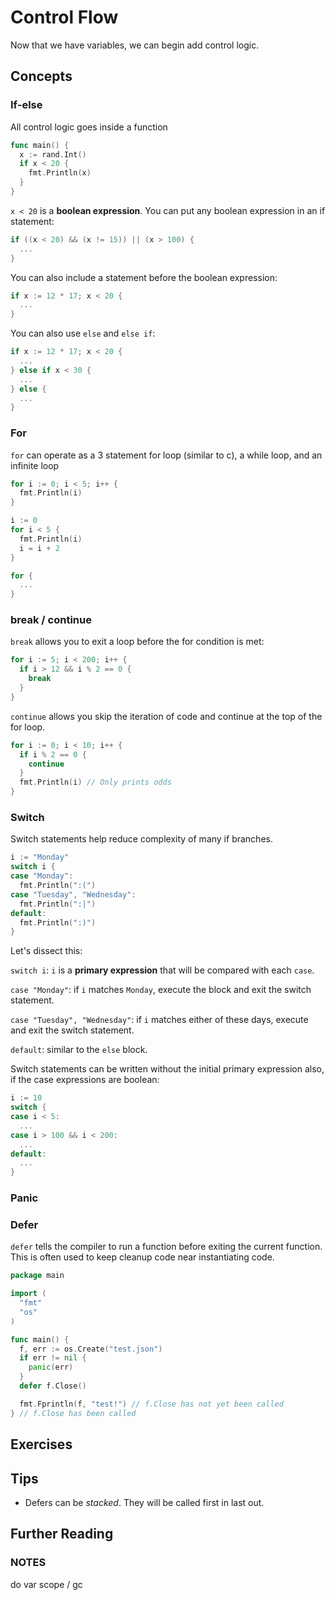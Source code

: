 # Control Flow

Now that we have variables, we can begin add control logic.

## Concepts

### If-else

All control logic goes inside a function

```go
func main() {
  x := rand.Int()
  if x < 20 {
    fmt.Println(x)
  }
}
```

`x < 20` is a **boolean expression**.
You can put any boolean expression in an if statement:

```go
if ((x < 20) && (x != 15)) || (x > 100) {
  ...
}
```

You can also include a statement before the boolean expression:

```go
if x := 12 * 17; x < 20 {
  ...
}
```

You can also use `else` and `else if`:
```go
if x := 12 * 17; x < 20 {
  ...
} else if x < 30 {
  ...
} else {
  ...
}
```

### For
`for` can operate as a 3 statement for loop (similar to c), a while loop, and an infinite loop

```go
for i := 0; i < 5; i++ {
  fmt.Println(i)
}

i := 0
for i < 5 {
  fmt.Println(i)
  i = i + 2
}

for {
  ...
}
```

### break / continue

`break` allows you to exit a loop before the for condition is met:

```go
for i := 5; i < 200; i++ {
  if i > 12 && i % 2 == 0 {
    break
  }
}
```

`continue` allows you skip the iteration of code and continue at the top of the for loop.

```go
for i := 0; i < 10; i++ {
  if i % 2 == 0 {
    continue
  }
  fmt.Println(i) // Only prints odds
}
```

### Switch

Switch statements help reduce complexity of many if branches.

```go
i := "Monday"
switch i {
case "Monday":
  fmt.Println(":(")
case "Tuesday", "Wednesday":
  fmt.Println(":|")
default:
  fmt.Println(":)")
}
```

Let's dissect this:

`switch i`: `i` is a **primary expression** that will be compared with each `case`.

`case "Monday"`: if `i` matches `Monday`, execute the block and exit the switch statement.

`case "Tuesday", "Wednesday"`: if `i` matches either of these days, execute and exit the switch statement.

`default`: similar to the `else` block.

Switch statements can be written without the initial primary expression also, if the case expressions are boolean:

```go
i := 10
switch {
case i < 5:
  ...
case i > 100 && i < 200:
  ...
default:
  ...
}
```

### Panic

### Defer

`defer` tells the compiler to run a function before exiting the current function. This is often used to keep cleanup code near instantiating code.

```go
package main

import (
  "fmt"
  "os"
)

func main() {
  f, err := os.Create("test.json")
  if err != nil {
    panic(err)
  }
  defer f.Close()

  fmt.Fprintln(f, "test!") // f.Close has not yet been called
} // f.Close has been called
```

## Exercises

## Tips
- Defers can be _stacked_. They will be called first in last out.

## Further Reading

### NOTES
do var scope / gc
